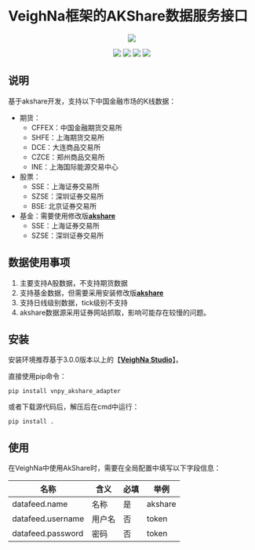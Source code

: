 # VeighNa框架的AKShare数据服务接口

<p align="center">
  <img src ="https://vnpy.oss-cn-shanghai.aliyuncs.com/vnpy-logo.png"/>
</p>

<p align="center">
    <img src ="https://img.shields.io/badge/version-3.9.2.0-blueviolet.svg"/>
    <img src ="https://img.shields.io/badge/platform-windows|linux|macos-yellow.svg"/>
    <img src ="https://img.shields.io/badge/python-3.7|3.8|3.9|3.10-blue.svg"/>
    <img src ="https://img.shields.io/github/license/vnpy/vnpy.svg?color=orange"/>
</p>

## 说明

基于akshare开发，支持以下中国金融市场的K线数据：

* 期货：
  * CFFEX：中国金融期货交易所
  * SHFE：上海期货交易所
  * DCE：大连商品交易所
  * CZCE：郑州商品交易所
  * INE：上海国际能源交易中心
* 股票：
  * SSE：上海证券交易所
  * SZSE：深圳证券交易所
  * BSE: 北京证券交易所
* 基金：需要使用修改版[**akshare**](https://github.com/lstwzd/akshare)
  * SSE：上海证券交易所
  * SZSE：深圳证券交易所
  
## 数据使用事项

1. 主要支持A股数据，不支持期货数据
2. 支持基金数据，但需要采用安装修改版[**akshare**](https://github.com/lstwzd/akshare)
3. 支持日线级别数据，tick级别不支持
4. akshare数据源采用证券网站抓取，影响可能存在较慢的问题。

## 安装

安装环境推荐基于3.0.0版本以上的【[**VeighNa Studio**](https://www.vnpy.com)】。

直接使用pip命令：

```
pip install vnpy_akshare_adapter
```


或者下载源代码后，解压后在cmd中运行：

```
pip install .
```


## 使用

在VeighNa中使用AkShare时，需要在全局配置中填写以下字段信息：

|名称|含义|必填|举例|
|---------|----|---|---|
|datafeed.name|名称|是|akshare|
|datafeed.username|用户名|否|token|
|datafeed.password|密码|否|token|
